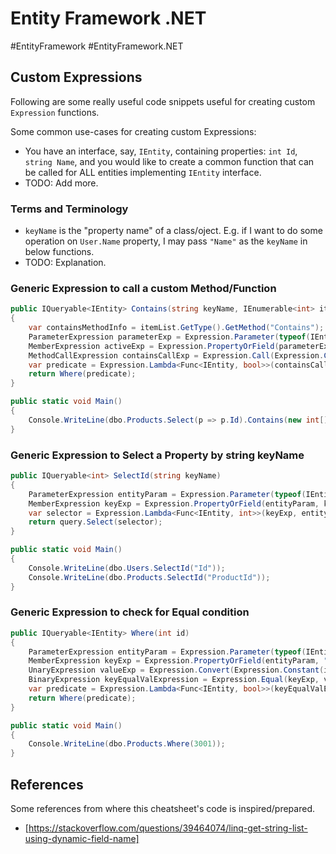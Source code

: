 # Entity Framework .NET

\#EntityFramework \#EntityFramework\.NET

## Custom Expressions

Following are some really useful code snippets useful for creating custom `Expression` functions.

Some common use-cases for creating custom Expressions:

* You have an interface, say, `IEntity`, containing properties: `int Id`, `string Name`, and you would like to create a common function that can be called for ALL entities implementing `IEntity` interface.
* TODO: Add more.

### Terms and Terminology

* `keyName` is the "property name" of a class/oject. E.g. if I want to do some operation on `User.Name` property, I may pass `"Name"` as the `keyName` in below functions.
* TODO: Explanation.

### Generic Expression to call a custom Method/Function

```c#
public IQueryable<IEntity> Contains(string keyName, IEnumerable<int> itemList)
{
    var containsMethodInfo = itemList.GetType().GetMethod("Contains");
    ParameterExpression parameterExp = Expression.Parameter(typeof(IEntity));
    MemberExpression activeExp = Expression.PropertyOrField(parameterExp, keyName);
    MethodCallExpression containsCallExp = Expression.Call(Expression.Constant(itemList), containsMethodInfo, activeExp);
    var predicate = Expression.Lambda<Func<IEntity, bool>>(containsCallExp, parameterExp);
    return Where(predicate);
}

public static void Main()
{
    Console.WriteLine(dbo.Products.Select(p => p.Id).Contains(new int[] { 111, 222, 333, 555 }));
}
```

### Generic Expression to Select a Property by string keyName

```c#
public IQueryable<int> SelectId(string keyName)
{
    ParameterExpression entityParam = Expression.Parameter(typeof(IEntity));
    MemberExpression keyExp = Expression.PropertyOrField(entityParam, keyName);
    var selector = Expression.Lambda<Func<IEntity, int>>(keyExp, entityParam);
    return query.Select(selector);
}

public static void Main()
{
    Console.WriteLine(dbo.Users.SelectId("Id"));
    Console.WriteLine(dbo.Products.SelectId("ProductId"));
}
```

### Generic Expression to check for Equal condition

```c#
public IQueryable<IEntity> Where(int id)
{
    ParameterExpression entityParam = Expression.Parameter(typeof(IEntity));
    MemberExpression keyExp = Expression.PropertyOrField(entityParam, "Id");
    UnaryExpression valueExp = Expression.Convert(Expression.Constant(id), keyExp.Type); // NOTE: Expression.Convert handles NULL values
    BinaryExpression keyEqualValExpression = Expression.Equal(keyExp, valueExp);
    var predicate = Expression.Lambda<Func<IEntity, bool>>(keyEqualValExpression, entityParam);
    return Where(predicate);
}

public static void Main()
{
    Console.WriteLine(dbo.Products.Where(3001));
}
```

## References

Some references from where this cheatsheet's code is inspired/prepared.

* [https://stackoverflow.com/questions/39464074/linq-get-string-list-using-dynamic-field-name]
